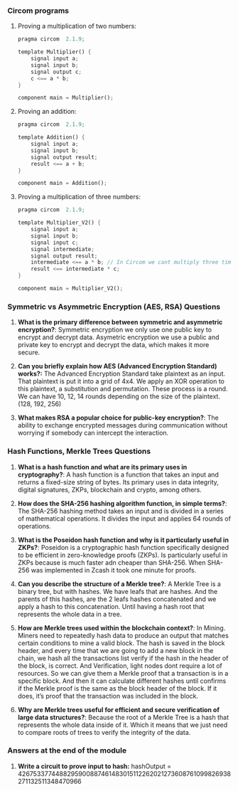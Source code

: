 ### Circom programs

1. Proving a multiplication of two numbers: 

    ```rust
    pragma circom  2.1.9;

    template Multiplier() {
        signal input a;
        signal input b;
        signal output c;
        c <== a * b;
    }

    component main = Multiplier();
    ```

1. Proving an addition:

    ```rust
    pragma circom  2.1.9;

    template Addition() {
        signal input a;
        signal input b;
        signal output result;
        result <== a + b;
    }

    component main = Addition();
    ```

1. Proving a multiplication of three numbers:

    ```rust
    pragma circom  2.1.9;

    template Multiplier_V2() {
        signal input a;
        signal input b;
        signal input c;
        signal intermediate;
        signal output result;
        intermediate <== a * b; // In Circom we cant multiply three times in a row.
        result <== intermediate * c;
    }

    component main = Multiplier_V2();
    ```

### Symmetric vs Asymmetric Encryption (AES, RSA) Questions

   1. **What is the primary difference between symmetric and asymmetric encryption?**: Symmetric encryption we only use one public key to encrypt and decrypt data. Asymetric encryption we use a public and private key to encrypt and decrypt the data, which makes it more secure.

   2. **Can you briefly explain how AES (Advanced Encryption Standard) works?:** The Advanced Encryption Standard take plaintext as an input. That plaintext is put it into a grid of 4x4. We apply an XOR operation to this plaintext, a substitution and permutation. These process is a round. We can have 10, 12, 14 rounds depending on the size of the plaintext. (128, 192, 256)

   3. **What makes RSA a popular choice for public-key encryption?**: The ability to exchange encrypted messages during communication without worrying if somebody can intercept the interaction.

### Hash Functions, Merkle Trees Questions

   1. **What is a hash function and what are its primary uses in cryptography?**: A hash function is a function that takes an input and returns a fixed-size string of bytes. Its primary uses in data integrity, digital signatures, ZKPs, blockchain and crypto, among others.

   2. **How does the SHA-256 hashing algorithm function, in simple terms?**: The SHA-256 hashing method takes an input and is divided in a series of mathematical operations. It divides the input and applies 64 rounds of operations.

   3. **What is the Poseidon hash function and why is it particularly useful in ZKPs?**: Poseidon is a cryptographic hash function specifically designed to be efficient in zero-knowledge proofs (ZKPs). Is particularly useful in ZKPs because is much faster adn cheaper than SHA-256. When SHA-256 was implemented in Zcash it took one minute for proofs.

   4. **Can you describe the structure of a Merkle tree?**: A Merkle Tree is a binary tree, but with hashes. We have leafs that are hashes. And the parents of this hashes, are the 2 leafs hashes concatenated and we apply a hash to this concatenation. Until having a hash root that represents the whole data in a tree.

   5. **How are Merkle trees used within the blockchain context?**: In Mining. Miners need to repeatedly hash data to produce an output that matches certain conditions to mine a valid block. The hash is saved in the block header, and every time that we are going to add a new block in the chain, we hash all the transactions list verify if the hash in the header of the block, is correct. And Verification, light nodes dont require a lot of resources. So we can give them a Merkle proof that a transaction is in a specific block. And then it can calculate different hashes until confirms if the Merkle proof is the same as the block header of the block. If it does, it’s proof that the transaction was included in the block.

   6. **Why are Merkle trees useful for efficient and secure verification of large data structures?**: Because the root of a Merkle Tree is a hash that represents the whole data inside of it. Which it means that we just need to compare roots of trees to verify the integrity of the data.


### Answers at the end of the module

1. **Write a circuit to prove input to hash:** hashOutput = 4267533774488295900887461483015112262021273608761099826938271132511348470966